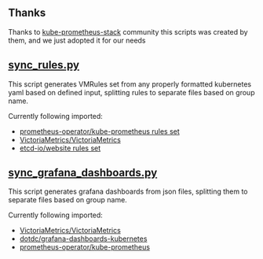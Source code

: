 ## Thanks
Thanks to [kube-prometheus-stack](https://github.com/prometheus-community/helm-charts/tree/main/charts/kube-prometheus-stack) community
this scripts was created by them, and we just adopted it for our needs

## [sync_rules.py](sync_rules.py)

This script generates VMRules set from any properly formatted kubernetes yaml based on defined input, splitting rules to separate files based on group name.

Currently following imported:

- [prometheus-operator/kube-prometheus rules set](https://github.com/prometheus-operator/kube-prometheus/tree/master/manifests)
- [VictoriaMetrics/VictoriaMetrics](https://github.com/VictoriaMetrics/VictoriaMetrics/tree/master/deployment/docker)
- [etcd-io/website rules set](https://github.com/etcd-io/website/blob/main/content/en/docs/v3.4/op-guide/etcd3_alert.rules.yml)


## [sync_grafana_dashboards.py](sync_grafana_dashboards.py)

This script generates grafana dashboards from json files, splitting them to separate files based on group name.

Currently following imported:

- [VictoriaMetrics/VictoriaMetrics](https://github.com/VictoriaMetrics/VictoriaMetrics/tree/master/dashboards)
- [dotdc/grafana-dashboards-kubernetes](https://github.com/dotdc/grafana-dashboards-kubernetes/tree/master/dashboards)
- [prometheus-operator/kube-prometheus](https://github.com/prometheus-operator/kube-prometheus/blob/main/manifests/grafana-dashboardDefinitions.yaml)
